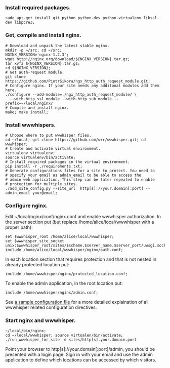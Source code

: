 ### Install required packages.

    sudo apt-get install git python python-dev python-virtualenv libssl-dev libpcre3;

### Get, compile and install nginx.
    # Download and unpack the latest stable nginx.
    mkdir -p ~/src; cd ~/src;
    NGINX_VERSION='nginx-1.2.3';
    wget http://nginx.org/download/${NGINX_VERSION}.tar.gz;
    tar xvfz ${NGINX_VERSION}.tar.gz;
    cd ${NGINX_VERSION};
    # Get auth-request module.
    git clone https://github.com/PiotrSikora/ngx_http_auth_request_module.git;
    # Configure nginx. If your site needs any additonal modules add them here.
    ./configure --add-module=./ngx_http_auth_request_module/ \
      --with-http_ssl_module --with-http_sub_module --prefix=~/local/nginx/
    # Compile and install nginx.
    make; make install;

### Install wwwhispers.
    # Choose where to put wwwhisper files.
    cd ~/local; git clone https://github.com/wrr/wwwhisper.git; cd wwwhisper;
    # Create and activate virtual environment.
    virtualenv virtualenv;
    source virtualenv/bin/activate;
    # Install required packages in the virtual environment.
    pip install -r ./requirements.txt;
    # Generate configurations files for a site to protect. You need to
    # specify your email as admin_email to be able to access the
    # admin web application. This step can be later repeated to enable
    # protection for multiple sites.
    ./add_site_config.py --site_url  http[s]://your.domain[:port] --admin_email your@email;

### Configure nginx.

Edit ~/local/nginx/conf/nginx.conf and enable wwwhisper
authorization. In the server section put (but replace
/home/alice/local/wwwhisper with a proper path):

    set $wwwhisper_root /home/alice/local/wwwhisper;
    set $wwwhisper_site_socket unix:$wwwhisper_root/sites/$scheme.$server_name.$server_port/uwsgi.sock;
    include /home/alice/local/wwwhisper/nginx/auth.conf;

In each location section that requires protection and that is not nested in already protected location put:

    include /home/wwwhisper/nginx/protected_location.conf;

To enable the admin application, in the root location put:

    include /home/wwwhisper/nginx/admin.conf;

See [a sample configuration
file](https://github.com/wrr/wwwhisper/blob/master/nginx/sample_nginx.conf)
for a more detailed explaination of all wwwhisper related configuration
directives.

### Start nginx and wwwhisper.
    ~/local/bin/nginx;
    cd ~/local/wwwhisper; source virtualen/bin/activate;
    ./run_wwwhisper_for_site -d sites/http[s].your.domain.port

Point your browser to http[s]://your.domain[:port]/admin, you should be
presented with a login page. Sign in with your email and use the admin
application to define which locations can be accessed by which
visitors.
